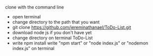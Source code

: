 clone with the command line

- open terminal
- change directory to the path that you want
- git clone https://github.com/jereminathanael/ToDo-List.git
- download node js if you don't have yet
- change directory on terminal ToDo-List
- write npm install 
write "npm start" or "node index.js" or "nodemon index.js" on terminal
